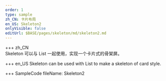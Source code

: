 ```yaml
---
order: 1
type: sample
zh_CN: 卡片布局
en_US: Skeleton2
onlyVisible: false
editUrl: $BASE/pages/skeleton/md/skeleton2.md
---
```


+++ zh_CN  
Skeleton 可以与 List 一起使用，实现一个卡片式的骨架屏。

+++ en_US
Skeleton can be used with List to make a skeleton of card style.

+++ SampleCode
fileName: Skeleton2
